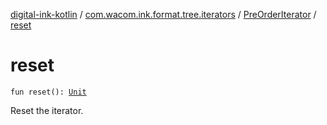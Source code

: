 [digital-ink-kotlin](../../index.md) / [com.wacom.ink.format.tree.iterators](../index.md) / [PreOrderIterator](index.md) / [reset](./reset.md)

# reset

`fun reset(): `[`Unit`](https://kotlinlang.org/api/latest/jvm/stdlib/kotlin/-unit/index.html)

Reset the iterator.

